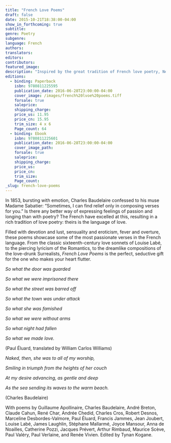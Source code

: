 ```yaml
---
title: "French Love Poems"
draft: false
date: 2015-10-21T18:38:00-04:00
show_in_forthcoming: true
subtitle:
genre: Poetry
subgenre:
language: French
authors:
translators:
editors:
contributors:
featured_image:
description: "Inspired by the great tradition of French love poetry, New Directions presents a beautiful, small gift edition, dedicated to what makes the world go round "
editions:
  - binding: Paperback
    isbn: 9780811225595
    publication_date: 2016-06-28T23:00:00-04:00
    cover_image: /images/french%20lvoe%20poems.tiff
    forsale: true
    saleprice:
    shipping_charge:
    price_us: 11.95
    price_cn: 15.95
    trim_size: 4 x 6
    Page_count: 64
  - binding: Ebook
    isbn: 9780811225601
    publication_date: 2016-06-28T23:00:00-04:00
    cover_image_path:
    forsale: true
    saleprice:
    shipping_charge:
    price_us:
    price_cn:
    trim_size:
    Page_count:
_slug: french-love-poems
---
```


In 1853, bursting with emotion, Charles Baudelaire confessed to his muse Madame Sabatier: “Sometimes, I can find relief only in composing verses for you.” Is there any better way of expressing feelings of passion and longing than with poetry? The French have excelled at this, resulting in a rich tradition of love poetry: theirs is the language of love.

Filled with devotion and lust, sensuality and eroticism, fever and overture, these poems showcase some of the most passionate verses in the French language. From the classic sixteenth-century love sonnets of Louise Labé, to the piercing lyricism of the Romantics, to the dreamlike compositions of the love-drunk Surrealists, _French Love Poems_ is the perfect, seductive gift for the one who makes your heart flutter.

_So what the door was guarded_

_So what we were imprisoned there_

_So what the street was barred off_

_So what the town was under attack_

_So what she was famished_

_So what we were without arms_

_So what night had fallen_

_So what we made love._

(Paul Éluard, translated by William Carlos Williams)

_Naked, then, she was to all of my worship,_

_Smiling in triumph from the heights of her couch_

_At my desire advancing, as gentle and deep_

_As the sea sending its waves to the warm beach._

(Charles Baudelaire)

With poems by Guillaume Apollinaire, Charles Baudelaire, André Breton, Claude Cahun, René Char, Andrée Chedid, Charles Cros, Robert Desnos, Marceline Desbordes-Valmore, Paul Éluard, Francis Jammes, Jean Joubert, Louise Labé, James Laughlin, Stéphane Mallarmé, Joyce Mansour, Anna de Noailles, Catherine Pozzi, Jacques Prévert, Arthur Rimbaud, Maurice Scève, Paul Valéry, Paul Verlaine, and Renée Vivien. Edited by Tynan Kogane.

